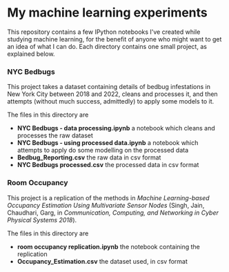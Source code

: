 # My machine learning experiments

This repository contains a few IPython notebooks I've created while studying machine learning, for the benefit of anyone who might
want to get an idea of what I can do. Each directory contains one small project, as explained below.

### NYC Bedbugs
This project takes a dataset containing details of bedbug infestations in New York City between 2018 and 2022, cleans and processes
it, and then attempts (without much success, admittedly) to apply some models to it.

The files in this directory are
- **NYC Bedbugs - data processing.ipynb** a notebook which cleans and processes the raw dataset
- **NYC Bedbugs - using processed data.ipynb** a notebook which attempts to apply do some modelling on the processed data
- **Bedbug_Reporting.csv** the raw data in csv format
- **NYC Bedbugs processed.csv** the processed data in csv format

### Room Occupancy
This project is a replication of the methods in *Machine Learning-based Occupancy Estimation Using Multivariate Sensor Nodes*
(Singh, Jain, Chaudhari, Garg, in *Communication, Computing, and Networking in Cyber Physical Systems 2018*).

The files in this directory are
- **room occupancy replication.ipynb** the notebook containing the replication
- **Occupancy_Estimation.csv** the dataset used, in csv format
